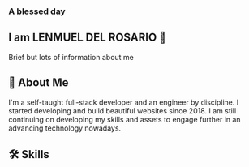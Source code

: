 ### A blessed day
## I am LENMUEL DEL ROSARIO 👋 

Brief but lots of information about me


## 🚀 About Me
I'm a self-taught full-stack developer and an engineer by discipline. I started developing and build beautiful websites since 2018. I am still continuing on developing my skills and assets to engage further in an advancing technology nowadays. 


## 🛠 Skills


